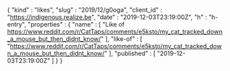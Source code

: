 {
  "kind" : "likes",
  "slug" : "2019/12/g0oga",
  "client_id" : "https://indigenous.realize.be",
  "date" : "2019-12-03T23:19:00Z",
  "h" : "h-entry",
  "properties" : {
    "name" : [ "Like of https://www.reddit.com/r/CatTaps/comments/e5ksto/my_cat_tracked_down_a_mouse_but_then_didnt_know/" ],
    "like-of" : [ "https://www.reddit.com/r/CatTaps/comments/e5ksto/my_cat_tracked_down_a_mouse_but_then_didnt_know/" ],
    "published" : [ "2019-12-03T23:19:00Z" ]
  }
}
